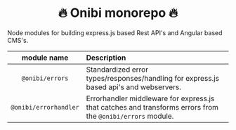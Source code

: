 <h1 align="center">🔥 Onibi monorepo 🔥</h1>
Node modules for building express.js based Rest API's and Angular based CMS's.

<br>

| module name | Description |
| :---------: | :---------- |
| `@onibi/errors` | Standardized error types/responses/handling for express.js based api's and webservers. |
| `@onibi/errorhandler` | Errorhandler middleware for express.js that catches and transforms errors from the `@onibi/errors` module. |

